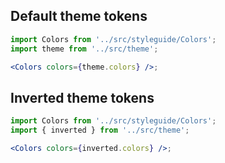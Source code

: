 ## Default theme tokens

```jsx noeditor
import Colors from '../src/styleguide/Colors';
import theme from '../src/theme';

<Colors colors={theme.colors} />;
```

## Inverted theme tokens

```jsx noeditor
import Colors from '../src/styleguide/Colors';
import { inverted } from '../src/theme';

<Colors colors={inverted.colors} />;
```
